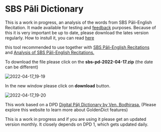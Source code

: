 # SBS Pāli Dictionary

This is a work in progress, an analysis of the words from SBS Pāli-English Recitation. It made available for testing and [feedback](https://docs.google.com/forms/d/e/1FAIpQLScNC5v2gQbBCM3giXfYIib9zrp-WMzwJuf_iVXEMX2re4BFFw/viewform?usp=pp_url&entry.1433863141=SBS-study-tools) purposes. Because of this it is very important be up to date, please download the lates version regularly. How to instull it, you can read [here](https://digitalpalidictionary.github.io/update.html)

this tool recommended to use together with [SBS Pāli-English Recitations](https://github.com/sasanarakkha/study-tools/tree/main/SBS%20P%C4%81li-English%20Recitations) and [Analysis of SBS Pāli-English Recitations.](https://github.com/sasanarakkha/study-tools/tree/main/Analysis%20of%20SBS%20P%C4%81li-English%20Recitations)

To download the file please click on the **sbs-pd-2022-04-17.zip** (the date can be different)

![2022-04-17_19-19](https://user-images.githubusercontent.com/39419221/163712222-c23a7315-49bc-4be3-9056-eb045c99847d.png)

In the new window please click on **download** button.

![2022-04-17_19-20](https://user-images.githubusercontent.com/39419221/163712231-b9fb9b72-5733-431c-9d53-af21cc812225.png)

This work based on a DPD [Digital Pāḷi Dictionary by Ven. Bodhirasa.](https://digitalpalidictionary.github.io/)
(Please explore this website to learn more about GoldenDict features)

This is a work in progress and if you are using it please get an updated version monthly. It closely depends on DPD 1, which gets updated daily.


